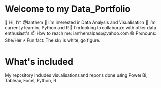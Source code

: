 # Welcome to my Data_Portfolio
👋 Hi, I’m @Ianthem
👀 I’m interested in Data Analysis and Visualisation
🌱 I’m currently learning Python and R
💞️ I’m looking to collaborate with other data enthusiast's
📫 How to reach me: ianthemalpass@yahoo.com
😄 Pronouns: She/Her
⚡ Fun fact: The sky is white, go figure.

# What's included

My repository includes visualisations and reports done using Power Bi, Tableau,  Excel, Python, R
